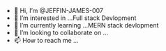 - 👋 Hi, I’m @JEFFIN-JAMES-007
- 👀 I’m interested in ...Full stack Devlopment
- 🌱 I’m currently learning ...MERN stack devlopment
- 💞️ I’m looking to collaborate on ...
- 📫 How to reach me ...

<!---
JEFFIN-JAMES-007/JEFFIN-JAMES-007 is a ✨ special ✨ repository because its `README.md` (this file) appears on your GitHub profile.
You can click the Preview link to take a look at your changes.
--->
